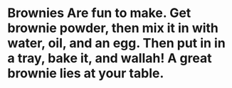 # Brownies Are fun to make. Get brownie powder, then mix it in with water, oil, and an egg. Then put in in a tray, bake it, and wallah! A great brownie lies at your table.
